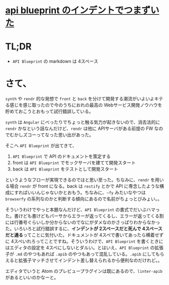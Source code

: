 # [api blueprint のインデントでつまずいた](/2014/08/20/api-blueprint-indent.html)

# TL;DR

* `API Blueprint` の markdown は 4スペース

# さて、

`synth` や `rendr` 的な発想で `front` と `back` を分けて開発する潮流がいよいよキテる感じを感じ取ったので今のうちにおれの最高の Webサービス開発ノウハウを貯めておこうとおもって試行錯誤している。

`synth` は `Angular` にべったりでちょっと触る気力が起きないので、消去法的に `rendr` かなという話なんだけど、`rendr` は他に APIサーバがある前提の FW なのでむかしズコーってなった思い出があった。

そこへ `API Blueprint` が出てきて、

1. `API Blueprint` で API のドキュメントを策定する
2. front は `API Blueprint` でモックサーバを建てて開発スタート
3. back は `API Blueprint` をテストとして開発スタート

というようなフローが実現できるのではと思い至った。ちなみに、`rendr` を用いる場合 `rendr` が front になる。back は `restify` とかで API に専念したような構成にすればいいんじゃないかとおもう。ちなみに、`~fy` みたいなやつは `browserfy` の系列なのかと判断する傾向にあるので名前がちょっとびみょい。。

そういうわけでやっと本題なんだけど、`API Blueprint` の書式でだいぶハマった。書けども書けどもパーサからエラーが返ってくるし、エラーが返ってくる割には行番号ぐらいしか分からないのでなにがダメなのかさっぱりわからなかった。いろいろと試行錯誤するに、**インデントが 2スペースだと死んで 4スペースだと通る**ってことに気付いた。ドキュメントが 4スペで書いてあったら横着せずに 4スペいれろってことですね。そういうわけで、`API Blueprint` を書くときにはエディタの設定を 4スペにしないとダルい。とはいえ、`API Blueprint` の拡張子が `.md` のやつもあれば `.apib` のやつもあって混乱している。`.apib` にしてもらえると拡張子マッチさせてインデント差し替えられるから便利なのだけれど。。

エディタでいうと Atom のプレビュープラグインは既にあるので、`linter-apib` があるといいのかなーと。
